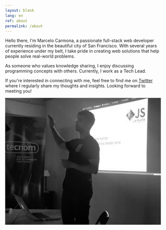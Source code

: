 ```yaml
---
layout: blank
lang: en
ref: about
permalink: /about
---
```

Hello there, I'm Marcelo Carmona, a passionate full-stack web developer currently residing in the beautiful city of San Francisco. With several years of experience under my belt, I take pride in creating web solutions that help people solve real-world problems.

As someone who values knowledge sharing, I enjoy discussing programming concepts with others. Currently, I work as a Tech Lead.

If you're interested in connecting with me, feel free to find me on [Twitter]({{site.social.twitterURL}}) where I regularly share my thoughts and insights. Looking forward to meeting you!

<p style="text-align: center">
  <img src="/img/marcelocarmona_talk.png" alt="Marcelo Carmona" />
</p>

<script type="application/ld+json">
{% include json-ld/person.json %}
</script>
